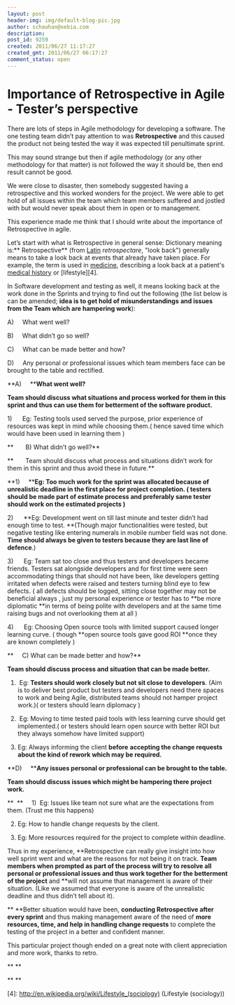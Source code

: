 ```yaml
---
layout: post
header-img: img/default-blog-pic.jpg
author: schauhan@xebia.com
description: 
post_id: 9259
created: 2011/06/27 11:17:27
created_gmt: 2011/06/27 06:17:27
comment_status: open
---
```


#   Importance of Retrospective in Agile - Tester’s perspective

There are lots of steps in Agile methodology for developing a software. The one testing team didn’t pay attention to was **Retrospective** and this caused the product not being tested the way it was expected till penultimate sprint. 

This may sound strange but then if agile methodology (or any other methodology for that matter) is not followed the way it should be, then end result cannot be good.

We were close to disaster, then somebody suggested having a retrospective and this worked wonders for the project. We were able to get hold of all issues within the team which team members suffered and jostled with but would never speak about them in open or to management.

This experience made me think that I should write about the importance of Retrospective in agile.

Let’s start with what is Retrospective in general sense: Dictionary meaning is:** Retrospective** (from [Latin][1] _retrospectare_, "look back") generally means to take a look back at events that already have taken place. For example, the term is used in [medicine][2], describing a look back at a patient's [medical history][3] or [lifestyle][4].

In Software development and testing as well, it means looking back at the work done in the Sprints and trying to find out the following (the list below is can be amended; **idea is to get hold of misunderstandings** **and issues from the Team which are hampering work**):

A)     What went well?

B)     What didn’t go so well?

C)     What can be made better and how?

D)     Any personal or professional issues which team members face can be brought to the table and rectified.

**A)     ****What went well?**

**Team should discuss what situations and process worked for them in this sprint and thus can use them for betterment of the software product.**

1)      Eg: Testing tools used served the purpose, prior experience of resources was kept in mind while choosing them.( hence saved time which would have been used in learning them )

**       B) What didn’t go well?**

**       Team should discuss what process and situations didn’t work for them in this sprint and thus avoid these in future.**

**1)     ****Eg: Too much work for the sprint was allocated because of unrealistic deadline in the first place for project completion. ( testers should be made part of estimate process and preferably same tester should work on the estimated projects )**

2)      **Eg: Development went on till last minute and tester didn’t had enough time to test. **(Though major functionalities were tested, but negative testing like entering numerals in mobile number field was not done. **Time should always be given to testers because they are last line of defence**.)

3)      Eg: Team sat too close and thus testers and developers became friends. Testers sat alongside developers and for first time were seen accommodating things that should not have been, like developers getting irritated when defects were raised and testers turning blind eye to few defects. ( all defects should be logged, sitting close together may not be beneficial always , just my personal experience or tester has to **be more diplomatic **in terms of being polite with developers and at the same time raising bugs and not overlooking them at all )

4)      Eg: Choosing Open source tools with limited support caused longer learning curve. ( though **open source tools gave good ROI **once they are known completely )

**     C) What can be made better and how?**

**Team should discuss process and situation that can be made better.**

1)  Eg: **Testers should work closely but not sit close to developers**. (Aim is to deliver best product but testers and developers need there spaces to work and being Agile, distributed teams should not hamper project work.)( or testers should learn diplomacy )

2)  Eg: Moving to time tested paid tools with less learning curve should get implemented.( or testers should learn open source with better ROI but they always somehow have limited support)

3) Eg: Always informing the client **before** **accepting the change requests about the kind of rework which may be required.**

**D)     ****Any issues personal or professional can be brought to the table.**

**Team should discuss issues which might be hampering there project work.**

**  **     1)  Eg: Issues like team not sure what are the expectations from them. (Trust me this happens)

2) Eg: How to handle change requests by the client.

3) Eg: More resources required for the project to complete within deadline.

Thus in my experience, **Retrospective can really give insight into how well sprint went and what are the reasons for not being it on track. **Team members when prompted as part of the process will try to resolve all personal or professional issues and thus work together for the betterment of the project** and **will not assume that management is aware of their situation. (Like we assumed that everyone is aware of the unrealistic deadline and thus didn’t tell about it).

** **Better situation would have been, **conducting Retrospective after every sprint** and thus making management aware of the need of **more resources, time, and help in handling change requests** to complete the testing of the project in a better and confident manner.

This particular project though ended on a great note with client appreciation and more work, thanks to retro.

** **

** **

   [1]: http://en.wikipedia.org/wiki/Latin (Latin)
   [2]: http://en.wikipedia.org/wiki/Medicine (Medicine)
   [3]: http://en.wikipedia.org/wiki/Medical_history (Medical history)
   [4]: http://en.wikipedia.org/wiki/Lifestyle_(sociology) (Lifestyle (sociology))